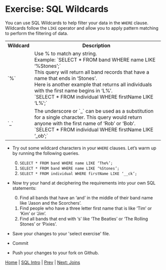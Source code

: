 # Exercise:  SQL Wildcards

You can use SQL Wildcards to help filter your data in the `WHERE` clause.  Wildcards follow the `LIKE` operator and allow you to apply pattern matching to perform the filtering of data.    

<table>
  <tr>
    <th>Wildcard</th>
    <th>Description</th>
  </tr>
  <tr>
    <td>`%`</td>
    <td>Use % to match any string. <br> Example: `SELECT * FROM band WHERE name LIKE ‘%Stones’;`   <br>This query will return all band records that have a name that ends in ‘Stones’. <br>Here is another example that returns all individuals with the first name begins in ‘L%’.  <br>`SELECT * FROM individual WHERE firstName LIKE ‘L%’;`</td>
  </tr>
  <tr>
    <td>`_`</td>
    <td>The underscore or  `_` can be used as a substitution for a single character. This query would return anyone with the first name of ‘Rob’ or ‘Bob’. <br>`SELECT * FROM individual WHERE firstName LIKE ‘_ob’;`</td>
  </tr>
</table>


- Try out some wildcard characters in your `WHERE` clauses.  Let’s warm up by running the following queries.  

  0. `SELECT * FROM band WHERE name LIKE ‘The%’;`
  0. `SELECT * FROM band WHERE name LIKE ‘%Stones’;`
  0. `SELECT * FROM individual WHERE firstName LIKE ‘__ck’;`

- Now try your hand at deciphering the requirements into your own SQL statements:

  0.	Find all bands that have an ‘and’ in the middle of their band name like ‘Jason and the Scorchers’.  
  0.	Find people who have a three letter first name that is like ‘Tim’ or ‘Kim’ or ‘Jim’.  
  0.	Find all bands that end with ‘s’ like ‘The Beatles’ or ‘The Rolling Stones’ or ‘Pixies’.  

- Save your changes to your 'select exercise' file.  
- Commit
- Push your changes to your fork on Github.  


[Home](/)  |  [SQL Intro](/9-sql-intro/)  |  [Prev](/9-sql-intro/4)   |  [Next: Joins](/10-joins/)
